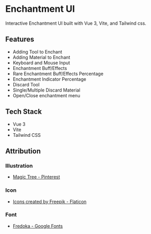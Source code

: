 # Enchantment UI

Interactive Enchantment UI built with Vue 3, Vite, and Tailwind css.

## Features

- Adding Tool to Enchant
- Adding Material to Enchant
- Keyboard and Mouse Input
- Enchantment Buff/Effects
- Rare Enchantment Buff/Effects Percentage
- Enchantment Indicator Percentage
- Discard Tool
- Single/Multiple Discard Material
- Open/Close enchantment menu

## Tech Stack

- Vue 3
- Vite
- Tailwind CSS

## Attribution

### Illustration

- <a href="https://id.pinterest.com/pin/344173596539862566/" title="Flat Icons">Magic Tree - Pinterest</a>

### Icon

- <a href="https://www.flaticon.com" title="Flat Icons">Icons created by Freepik - Flaticon</a>

### Font

- <a href="https://fonts.google.com/specimen/Fredoka" title="Flat Icons">Fredoka - Google Fonts</a>
